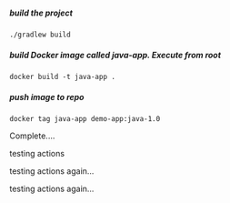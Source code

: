 ##### build the project

    ./gradlew build

##### build Docker image called java-app. Execute from root

    docker build -t java-app .
    
##### push image to repo 

    docker tag java-app demo-app:java-1.0
    
Complete....

testing actions

testing actions again...

testing actions again...
